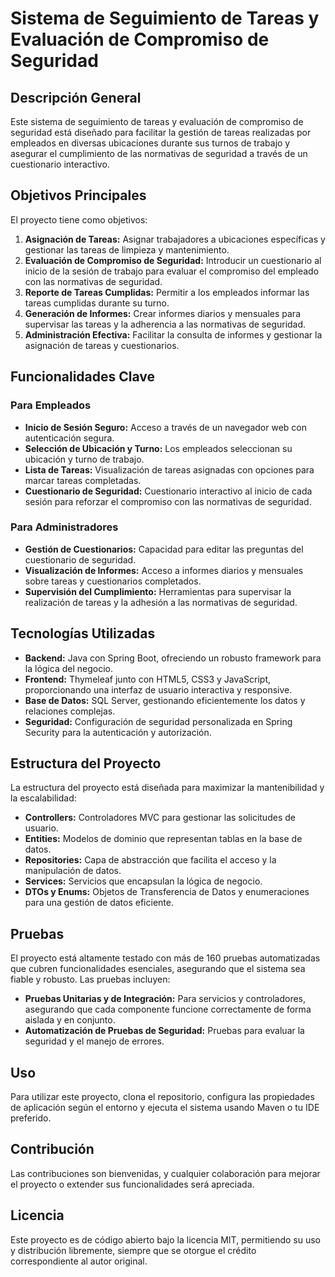 # Sistema de Seguimiento de Tareas y Evaluación de Compromiso de Seguridad

## Descripción General
Este sistema de seguimiento de tareas y evaluación de compromiso de seguridad está diseñado para facilitar la gestión de tareas realizadas por empleados en diversas ubicaciones durante sus turnos de trabajo y asegurar el cumplimiento de las normativas de seguridad a través de un cuestionario interactivo. 

## Objetivos Principales
El proyecto tiene como objetivos:
1. **Asignación de Tareas:** Asignar trabajadores a ubicaciones específicas y gestionar las tareas de limpieza y mantenimiento.
2. **Evaluación de Compromiso de Seguridad:** Introducir un cuestionario al inicio de la sesión de trabajo para evaluar el compromiso del empleado con las normativas de seguridad.
3. **Reporte de Tareas Cumplidas:** Permitir a los empleados informar las tareas cumplidas durante su turno.
4. **Generación de Informes:** Crear informes diarios y mensuales para supervisar las tareas y la adherencia a las normativas de seguridad.
5. **Administración Efectiva:** Facilitar la consulta de informes y gestionar la asignación de tareas y cuestionarios.

## Funcionalidades Clave
### Para Empleados
- **Inicio de Sesión Seguro:** Acceso a través de un navegador web con autenticación segura.
- **Selección de Ubicación y Turno:** Los empleados seleccionan su ubicación y turno de trabajo.
- **Lista de Tareas:** Visualización de tareas asignadas con opciones para marcar tareas completadas.
- **Cuestionario de Seguridad:** Cuestionario interactivo al inicio de cada sesión para reforzar el compromiso con las normativas de seguridad.

### Para Administradores
- **Gestión de Cuestionarios:** Capacidad para editar las preguntas del cuestionario de seguridad.
- **Visualización de Informes:** Acceso a informes diarios y mensuales sobre tareas y cuestionarios completados.
- **Supervisión del Cumplimiento:** Herramientas para supervisar la realización de tareas y la adhesión a las normativas de seguridad.

## Tecnologías Utilizadas
- **Backend:** Java con Spring Boot, ofreciendo un robusto framework para la lógica del negocio.
- **Frontend:** Thymeleaf junto con HTML5, CSS3 y JavaScript, proporcionando una interfaz de usuario interactiva y responsive.
- **Base de Datos:** SQL Server, gestionando eficientemente los datos y relaciones complejas.
- **Seguridad:** Configuración de seguridad personalizada en Spring Security para la autenticación y autorización.

## Estructura del Proyecto
La estructura del proyecto está diseñada para maximizar la mantenibilidad y la escalabilidad:
- **Controllers:** Controladores MVC para gestionar las solicitudes de usuario.
- **Entities:** Modelos de dominio que representan tablas en la base de datos.
- **Repositories:** Capa de abstracción que facilita el acceso y la manipulación de datos.
- **Services:** Servicios que encapsulan la lógica de negocio.
- **DTOs y Enums:** Objetos de Transferencia de Datos y enumeraciones para una gestión de datos eficiente.

## Pruebas
El proyecto está altamente testado con más de 160 pruebas automatizadas que cubren funcionalidades esenciales, asegurando que el sistema sea fiable y robusto. Las pruebas incluyen:
- **Pruebas Unitarias y de Integración:** Para servicios y controladores, asegurando que cada componente funcione correctamente de forma aislada y en conjunto.
- **Automatización de Pruebas de Seguridad:** Pruebas para evaluar la seguridad y el manejo de errores.

## Uso
Para utilizar este proyecto, clona el repositorio, configura las propiedades de aplicación según el entorno y ejecuta el sistema usando Maven o tu IDE preferido.

## Contribución
Las contribuciones son bienvenidas, y cualquier colaboración para mejorar el proyecto o extender sus funcionalidades será apreciada.

## Licencia
Este proyecto es de código abierto bajo la licencia MIT, permitiendo su uso y distribución libremente, siempre que se otorgue el crédito correspondiente al autor original.

